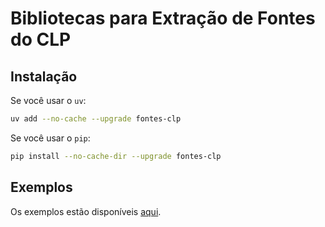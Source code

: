# Bibliotecas para Extração de Fontes do CLP

## Instalação

Se você usar o `uv`:

```sh
uv add --no-cache --upgrade fontes-clp
```

Se você usar o `pip`:

```sh
pip install --no-cache-dir --upgrade fontes-clp
```

## Exemplos

Os exemplos estão disponíveis [aqui](./examples). 
